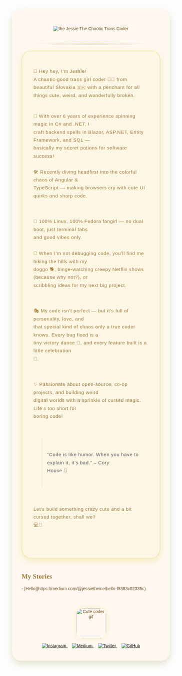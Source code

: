 <div align="center" style="font-family: 'Comic Sans MS', 'Segoe UI Emoji', cursive, sans-serif; background: #fff8f0; padding: 40px 30px; border-radius: 30px; max-width: 850px; margin: auto; box-shadow: 0 10px 25px rgba(167, 164, 89, 0.3); color: #6b4c1d;">

  <!-- Animated typing for your name -->
  <img
    src="https://readme-typing-svg.demolab.com?font=Comic+Sans+MS&weight=700&size=48&duration=4000&pause=500&color=A7A459&center=true&vCenter=true&multiline=false&repeat=true&width=900&height=90&lines=Jessie+%E2%9C%A8+The+Chaotic+Trans+Coder+%F0%9F%91%8B%F0%9F%8F%BB%F0%9F%8F%BA"
    alt=" the Jessie The Chaotic Trans Coder"
    style="margin-bottom: 20px;"
  />

  <!-- Divider -->
  <hr style="border: none; height: 2px; width: 80%; background: linear-gradient(to right, transparent, #a27c39, transparent); margin: 20px auto;" />

  <div style="font-size: 1.1em; line-height: 1.65em; max-width: 780px; text-align: left; margin: auto; background: #fef6e4; padding: 26px 36px; border-radius: 30px; box-shadow: 0 8px 22px #f3e8b0cc; color: #a27c39; border: 2px solid #f3e8b0; letter-spacing: 0.05em; white-space: pre-wrap; overflow-wrap: break-word;">
🌸 Hey hey, I’m Jessie!  
A chaotic-good trans girl coder 🏳️‍⚧️ from beautiful Slovakia 🇸🇰 with a penchant for all things cute, weird, and wonderfully broken.  

💖 With over 6 years of experience spinning magic in C# and .NET, I craft backend spells in Blazor, ASP.NET, Entity Framework, and SQL — basically my secret potions for software success!  
🛠️ Recently diving headfirst into the colorful chaos of Angular & TypeScript — making browsers cry with cute UI quirks and sharp code.  

🐧 100% Linux, 100% Fedora fangirl — no dual boot, just terminal tabs and good vibes only.  
🐾 When I’m not debugging code, you’ll find me hiking the hills with my doggo 🐕, binge-watching creepy Netflix shows (because why not?), or scribbling ideas for my next big project.  

🎭 My code isn’t perfect — but it’s full of personality, love, and that special kind of chaos only a true coder knows. Every bug fixed is a tiny victory dance 💃, and every feature built is a little celebration 🎉.  

✨ Passionate about open-source, co-op projects, and building weird digital worlds with a sprinkle of cursed magic. Life’s too short for boring code!  

> “Code is like humor. When you have to explain it, it’s bad.” – Cory House 🦄  

Let’s build something crazy cute and a bit cursed together, shall we? 💻💫  
  </div>

  <br />

  <!-- My Stories Section -->
  <div style="max-width: 780px; margin: 0 auto; text-align: left; color: #6b4c1d;">
    <h2 style="font-family: 'Comic Sans MS', cursive; font-weight: 700; color: #a27c39;">My Stories</h2>
    <ul id="medium-stories" style="list-style: none; padding-left: 0;">
      <li>
        - [Hello](https://medium.com/@jessietheice/hello-f5383c02335c)
      </li>
    </ul>
  </div>

  <br />

  <div style="display: flex; justify-content: center; gap: 1.9rem; margin-top: 25px;">
        <img src="https://media3.giphy.com/media/v1.Y2lkPTc5MGI3NjExaDdwYzg2bng1aXc1OTZiamZodWJrbTN6eHRhb2RxbG53NHpqNGd2OSZlcD12MV9pbnRlcm5hbF9naWZfYnlfaWQmY3Q9cw/4NWT0Ry3dtTLW/giphy.gif" height="95" style="border-radius: 20px; box-shadow: 0 0 18px #f3e8b0cc;" alt="Cute coder gif" />

  </div>

  <br />

  <div>
    <a href="https://www.instagram.com/to_je_icy/" target="_blank" style="margin-right: 14px;">
      <img src="https://img.shields.io/badge/Instagram-E4405F?style=for-the-badge&logo=instagram&logoColor=white" alt="Instagram" />
    </a>
    <a href="https://medium.com/@jessietheice" target="_blank" style="margin-right: 14px;">
      <img src="https://img.shields.io/badge/Medium-000000?style=for-the-badge&logo=medium&logoColor=white" alt="Medium" />
    </a>
    <a href="https://x.com/JessieTheIce" target="_blank" style="margin-right: 14px;">
      <img src="https://img.shields.io/badge/Twitter-1DA1F2?style=for-the-badge&logo=twitter&logoColor=white" alt="Twitter" />
    </a>
    <a href="https://github.com/IcyIme" target="_blank">
      <img src="https://img.shields.io/badge/GitHub-181717?style=for-the-badge&logo=github&logoColor=white" alt="GitHub" />
    </a>
  </div>

</div>
